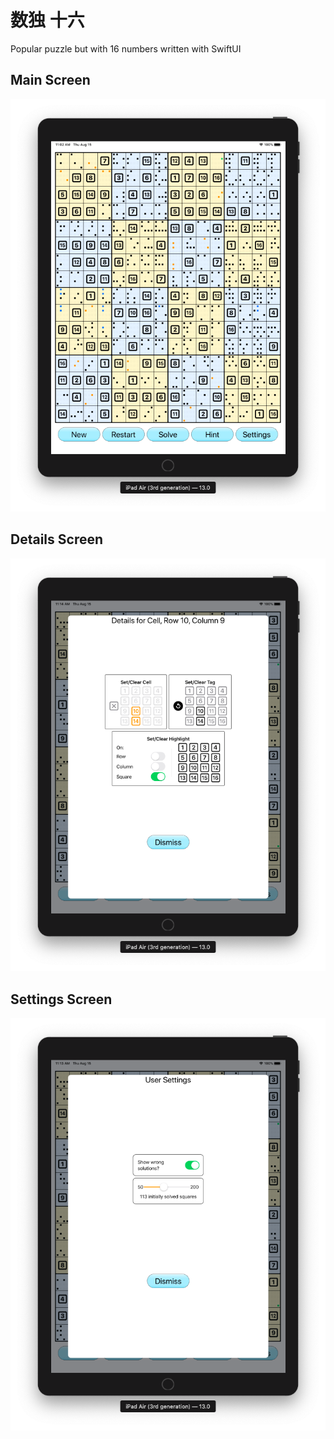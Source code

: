 # 数独 十六
Popular puzzle but with 16 numbers written with SwiftUI

## Main Screen
![Main Screen](Images/squares.png "Main Suduko Screen")

## Details Screen
![Details Screen](Images/details.png "Cell Details Screen")

## Settings Screen
![Settings Screen](Images/settings.png "Settings Screen")
